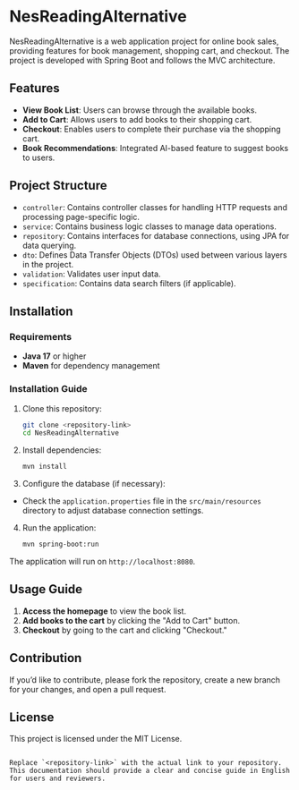 # NesReadingAlternative

NesReadingAlternative is a web application project for online book sales, providing features for book management, shopping cart, and checkout. The project is developed with Spring Boot and follows the MVC architecture.

## Features

- **View Book List**: Users can browse through the available books.
- **Add to Cart**: Allows users to add books to their shopping cart.
- **Checkout**: Enables users to complete their purchase via the shopping cart.
- **Book Recommendations**: Integrated AI-based feature to suggest books to users.

## Project Structure

- `controller`: Contains controller classes for handling HTTP requests and processing page-specific logic.
- `service`: Contains business logic classes to manage data operations.
- `repository`: Contains interfaces for database connections, using JPA for data querying.
- `dto`: Defines Data Transfer Objects (DTOs) used between various layers in the project.
- `validation`: Validates user input data.
- `specification`: Contains data search filters (if applicable).

## Installation

### Requirements

- **Java 17** or higher
- **Maven** for dependency management

### Installation Guide

1. Clone this repository:
   ```bash
   git clone <repository-link>
   cd NesReadingAlternative
   ```

2. Install dependencies:
   ```bash
   mvn install
   ```

3. Configure the database (if necessary):
  - Check the `application.properties` file in the `src/main/resources` directory to adjust database connection settings.

4. Run the application:
   ```bash
   mvn spring-boot:run
   ```

The application will run on `http://localhost:8080`.

## Usage Guide

1. **Access the homepage** to view the book list.
2. **Add books to the cart** by clicking the "Add to Cart" button.
3. **Checkout** by going to the cart and clicking "Checkout."

## Contribution

If you’d like to contribute, please fork the repository, create a new branch for your changes, and open a pull request.

## License

This project is licensed under the MIT License.
```

Replace `<repository-link>` with the actual link to your repository. This documentation should provide a clear and concise guide in English for users and reviewers.